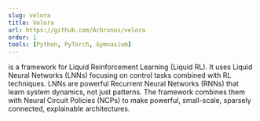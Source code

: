 ```yaml
---
slug: velora
title: Velora
url: https://github.com/Achronus/velora
order: 1
tools: [Python, PyTorch, Gymnasium]
---
```

is a framework for Liquid Reinforcement Learning (Liquid RL). It uses Liquid Neural Networks (LNNs) focusing on control tasks combined with RL techniques. LNNs are powerful Recurrent Neural Networks (RNNs) that learn system dynamics, not just patterns. The framework combines them with Neural Circuit Policies (NCPs) to make powerful, small-scale, sparsely connected, explainable architectures.
